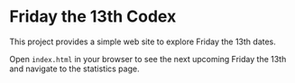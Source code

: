 # Friday the 13th Codex

This project provides a simple web site to explore Friday the 13th dates.

Open `index.html` in your browser to see the next upcoming Friday the 13th
and navigate to the statistics page.
